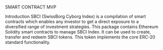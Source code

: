 SMART CONTRACT MVP

Introduction
SBCI (SwissBorg Cyborg Index) is a compilation of smart contracts which enables any investor to get a direct exposure to a diversified range of investment strategies. 
This package contains Ethereum Solidity smart contracts to manage SBCI Index. It can be used to create, transfer and redeem SBCI tokens. This token implements the core ERC-20 standard functionality.

